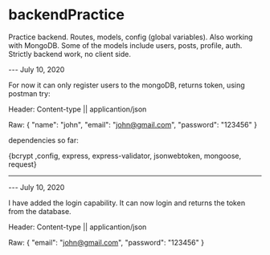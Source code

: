 # backendPractice
Practice backend. Routes, models, config (global variables). Also working with MongoDB. 
Some of the models include users, posts, profile, auth. Strictly backend work, no client side.

--- July 10, 2020

For now it can only register users to the mongoDB, returns token, using postman try:

Header: Content-type || applicantion/json

Raw: 
{
  "name": "john",
  "email": "john@gmail.com",
  "password": "123456"
}

dependencies so far:

{bcrypt ,config, express, express-validator, jsonwebtoken, mongoose, request}

---

--- July 10, 2020

I have added the login capability. It can now login and returns the token from the database.

Header: Content-type || applicantion/json

Raw: 
{
  "email": "john@gmail.com",
  "password": "123456"
}

